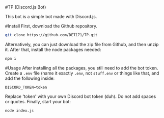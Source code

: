 #TP (Discord.js Bot)

This bot is a simple bot made with Discord.js.

#Install
First, download the Github repository.
```bash
git clone https://github.com/DET171/TP.git
```
Alternatively, you can just download the zip file from Github, and then unzip it.
After that, install the node packages needed:
```bash
npm i 
```
#Usage
After installing all the packages, you still need to add the bot token. Create a `.env` file (name it exactly `.env`, not `stuff.env` or things like that, and add the following inside:
```
DISCORD_TOKEN=token
```
Replace 'token' with your own Discord bot token (duh). Do not add spaces or quotes.
Finally, start your bot:
```bash
node index.js
```

